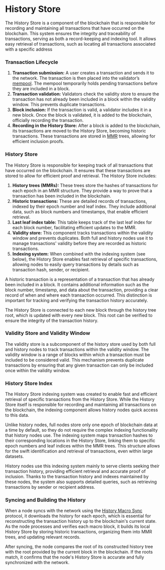 # History Store

The History Store is a component of the blockchain that is responsible for recording and maintaining all transactions that have occurred on the blockchain. This system ensures the integrity and traceability of transactions, serving as both a record-keeping and indexing tool. It allows easy retrieval of transactions, such as locating all transactions associated with a specific address

### Transaction Lifecycle

1. **Transaction submission:** A user creates a transaction and sends it to the network. The transaction is then placed into the validator’s [mempool](/protocol/protocol/mempool.md). The mempool temporarily holds pending transactions before they are included in a block.
2. **Transaction validation:** Validators check the validity store to ensure the transaction has not already been included in a block within the validity window. This prevents duplicate transactions.
3. **Block inclusion:** If the transaction is valid, a validator includes it in a new block. Once the block is validated, it is added to the blockchain, officially recording the transaction.
4. **Recording in the History Store:** After a block is added to the blockchain, its transactions are moved to the History Store, becoming historic transactions. These transactions are stored in [MMR](/protocol/protocol/merkle-trees.md#merkle-mountain-range) trees, allowing for efficient inclusion proofs.

### History Store

The History Store is responsible for keeping track of all transactions that have occurred on the blockchain. It ensures that these transactions are stored to allow for efficient proof and retrieval. The History Store includes:

1. **History trees (MMRs):** These trees store the hashes of transactions for each epoch in an MMR structure. They provide a way to prove that a transaction has been included in the blockchain.
2. **Historic transactions:** These are detailed records of transactions, indexed by their epoch number and leaf index. They include additional data, such as block numbers and timestamps, that enable efficient retrieval.
3. **Last leaf index table:** This table keeps track of the last leaf index for each block number, facilitating efficient updates to the MMR.
4. **Validity store:** This component tracks transactions within the validity window and prevents duplicates. Both full and history nodes use it to manage transactions' validity before they are recorded as historic transactions.
5. **Indexing system:** When combined with the indexing system (see below), the History Store enables fast retrieval of specific transactions, allowing nodes to easily query transactions by details such as transaction hash, sender, or recipient.

A historic transaction is a representation of a transaction that has already been included in a block. It contains additional information such as the block number, timestamp, and data about the transaction, providing a clear record of when and where each transaction occurred. This distinction is important for tracking and verifying the transaction history accurately.

The History Store is connected to each new block through the history tree root, which is updated with every new block. This root can be verified to ensure the integrity of the transaction history.

### Validity Store and Validity Window

The validity store is a subcomponent of the history store used by both full and history nodes to track transactions within the validity window. The validity window is a range of blocks within which a transaction must be included to be considered valid. This mechanism prevents duplicate transactions by ensuring that any given transaction can only be included once within the validity window.

### History Store Index

The History Store indexing system was created to enable fast and efficient retrieval of specific transactions from the History Store. While the History Store itself is responsible for recording and maintaining all transactions on the blockchain, the indexing component allows history nodes quick access to this data.

Unlike history nodes, full nodes store only one epoch of blockchain data at a time by default, so they do not require the complex indexing functionality that history nodes use. The indexing system maps transaction hashes to their corresponding locations in the History Store, linking them to specific epoch numbers and leaf indices within the MMR trees. This structure allows for the swift identification and retrieval of transactions, even within large datasets.

History nodes use this indexing system mainly to serve clients seeking their transaction history, providing efficient retrieval and accurate proof of inclusion. Thanks to the transaction history and indexes maintained by these nodes, the system also supports detailed queries, such as retrieving transactions by sender or recipient address.

### Syncing and Building the History

When a node syncs with the network using the [History Macro Sync](/protocol/protocol/node-sync/macro-sync/history-macro-sync.md) protocol, it downloads the history for each epoch, which is essential for reconstructing the transaction history up to the blockchain's current state. As the node processes and verifies each macro block, it builds its local History Store by storing historic transactions, organizing them into MMR trees, and updating relevant records.

After syncing, the node compares the root of its constructed history tree with the root provided by the current block in the blockchain. If the roots match, it confirms that the node's History Store is accurate and fully synchronized with the network.
